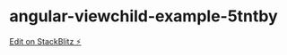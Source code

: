 # angular-viewchild-example-5tntby

[Edit on StackBlitz ⚡️](https://stackblitz.com/edit/angular-viewchild-example-5tntby)